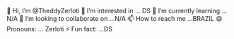 👋 Hi, I’m @TheddyZerloti
👀 I’m interested in ... DS
🌱 I’m currently learning ... N/A
💞️ I’m looking to collaborate on ...N/A
📫 How to reach me ...BRAZIL
😄 Pronouns: ... Zerloti
⚡ Fun fact: ...DS